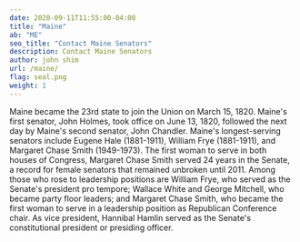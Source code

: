 ```yaml
---
date: 2020-09-11T11:55:00-04:00
title: "Maine"
ab: "ME"
seo_title: "Contact Maine Senators"
description: Contact Maine Senators
author: john shim
url: /maine/
flag: seal.png
weight: 1
---
```


Maine became the 23rd state to join the Union on March 15, 1820. Maine's first senator, John Holmes, took office on June 13, 1820, followed the next day by Maine's second senator, John Chandler. Maine's longest-serving senators include Eugene Hale (1881-1911), William Frye (1881-1911), and Margaret Chase Smith (1949-1973). The first woman to serve in both houses of Congress, Margaret Chase Smith served 24 years in the Senate, a record for female senators that remained unbroken until 2011. Among those who rose to leadership positions are William Frye, who served as the Senate's president pro tempore; Wallace White and George Mitchell, who became party floor leaders; and Margaret Chase Smith, who became the first woman to serve in a leadership position as Republican Conference chair. As vice president, Hannibal Hamlin served as the Senate's constitutional president or presiding officer.